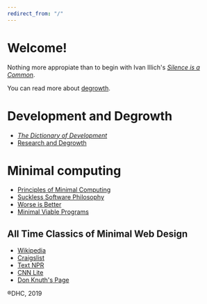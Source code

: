 ```yaml
---
redirect_from: "/"
---
```


# Welcome!

Nothing more appropiate than to begin with Ivan Illich's [*Silence is a Common*](silence-common-illich.md).

You can read more about [degrowth](degrowth.md).

# Development and Degrowth 

- [*The Dictionary of Development*](http://shifter-magazine.com/wp-content/uploads/2015/09/wolfgang-sachs-the-development-dictionary-n-a-guide-to-knowledge-as-power-2nd-ed-2010-1.pdf)
- [Research and Degrowth](https://degrowth.org)

# Minimal computing

- [Principles of Minimal Computing](http://go-dh.github.io/mincomp/thoughts/2016/10/03/tldr/)
- [Suckless Software Philosophy](suckless-philosophy.md)
- [Worse is Better](worse-better.md)
- [Minimal Viable Programs](minimal-viable.md) 

## All Time Classics of Minimal Web Design

- [Wikipedia](https://www.wikipedia.org)
- [Craigslist](https://www.craigslist.com)
- [Text NPR](https://text.npr.org/)
- [CNN Lite](https://lite.cnn.io)
- [Don Knuth's Page](https://www-cs-faculty.stanford.edu/~knuth/)


®DHC, 2019
